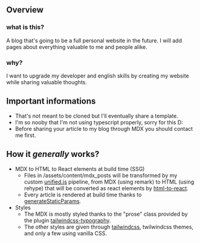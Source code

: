 ## Overview

### what is this?
A blog that's going to be a full personal website in the future. I will add pages about everything valuable to me and people alike.
### why?
I want to upgrade my developer and english skills by creating my website while sharing valuable thoughts.

## Important informations
- That's not meant to be cloned but I'll eventually share a template.
- I'm so nooby that I'm not using typescript properly, sorry for this D:
- Before sharing your article to my blog through MDX you should contact me first.

## How it *generally* works?
- MDX to HTML to React elements at build time (SSG)
  - Files in /assets/content/mdx_posts will be transformed by my custom [unified.js](https://unifiedjs.com) pipeline, from MDX (using remark) to HTML (using rehype) that will be converted as react elements by [html-to-react](https://www.npmjs.com/package/html-to-react).
  - Every article is rendered at build time thanks to [generateStaticParams](https://nextjs.org/docs/app/api-reference/functions/generate-static-params).
- Styles
  - The MDX is mostly styled thanks to the "prose" class provided by the plugin [tailwindcss-typography](https://www.npmjs.com/package/@tailwindcss/typography). 
  - The other styles are given through [tailwindcss](https://tailwindcss.com/), twilwindcss themes, and only a few using vanilla CSS.